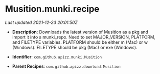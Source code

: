 # Musition.munki.recipe

_Last updated 2021-12-23 20:01:50Z_

- **Description**: Downloads the latest version of Musition as a pkg and import it into a munki_repo. Need to set MAJOR_VERSION, PLATFORM, and FILETYPE variables. PLATFORM should be either m (Mac) or w (Windows). FILETYPE should be pkg (Mac) or exe (Windows).

- **Identifier**: `com.github.apizz.munki.Musition`

- **Parent Recipes**: `com.github.apizz.download.Musition`
